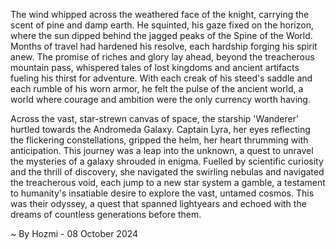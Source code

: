 
The wind whipped across the weathered face of the knight, carrying the scent of pine and damp earth. He squinted, his gaze fixed on the horizon, where the sun dipped behind the jagged peaks of the Spine of the World.  Months of travel had hardened his resolve, each hardship forging his spirit anew. The promise of riches and glory lay ahead, beyond the treacherous mountain pass, whispered tales of lost kingdoms and ancient artifacts fueling his thirst for adventure. With each creak of his steed's saddle and each rumble of his worn armor, he felt the pulse of the ancient world, a world where courage and ambition were the only currency worth having.

Across the vast, star-strewn canvas of space, the starship 'Wanderer' hurtled towards the Andromeda Galaxy. Captain Lyra, her eyes reflecting the flickering constellations, gripped the helm, her heart thrumming with anticipation. This journey was a leap into the unknown, a quest to unravel the mysteries of a galaxy shrouded in enigma.  Fuelled by scientific curiosity and the thrill of discovery, she navigated the swirling nebulas and navigated the treacherous void, each jump to a new star system a gamble, a testament to humanity's insatiable desire to explore the vast, untamed cosmos.  This was their odyssey, a quest that spanned lightyears and echoed with the dreams of countless generations before them. 

~ By Hozmi - 08 October 2024
